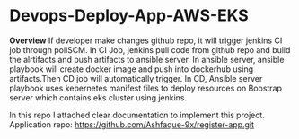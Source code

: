 # Devops-Deploy-App-AWS-EKS

**Overview**
If developer make changes github repo, it will trigger jenkins CI job through pollSCM. 
In CI Job, jenkins pull code from github repo and build the alrtifacts and push artifacts to ansible server. In ansible server, ansible playbook will create docker image and push into dockerhub using artifacts.Then CD job will automatically trigger.
In CD, Ansible server playbook uses kebernetes manifest files to deploy resources on Boostrap server which contains eks cluster using jenkins.

In this repo I attached clear documentation to implement this project.
Application repo: https://github.com/Ashfaque-9x/register-app.git
